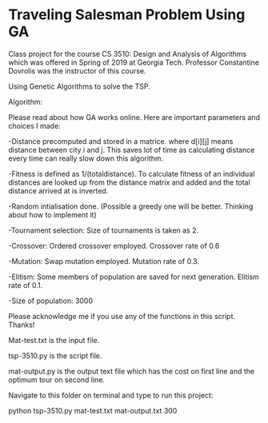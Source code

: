 # Traveling Salesman Problem Using GA
Class project for the course CS 3510: Design and Analysis of Algorithms which was offered in Spring of 2019 at Georgia Tech. Professor Constantine Dovrolis was the instructor of this course. 

Using Genetic Algorithms to solve the TSP.

Algorithm:

Please read about how GA works online. Here are important parameters and choices I made:

-Distance precomputed and stored in a matrice. where d[i][j] means distance between city i and j. This saves lot of time as calculating distance every time can really slow down this algorithm.

-Fitness is defined as 1/(totaldistance). To calculate fitness of an individual distances are looked up from the distance matrix and added and the total distance arrived at is inverted.

-Random intialisation done. (Possible a greedy one will be better. Thinking about how to implement it)

-Tournament selection: Size of tournaments is taken as 2.

-Crossover: Ordered crossover employed. Crossover rate of 0.6

-Mutation: Swap mutation employed. Mutation rate of 0.3.

-Elitism: Some members of population are saved for next generation. Elitism rate of 0.1.

-Size of population: 3000

Please acknowledge me if you use any of the functions in this script. Thanks!

Mat-test.txt is the input file.

tsp-3510.py is the script file.

mat-output.py is the output text file which has the cost on first line and the optimum tour on second line.

Navigate to this folder on terminal and type to run this project:

python tsp-3510.py mat-test.txt mat-output.txt 300
